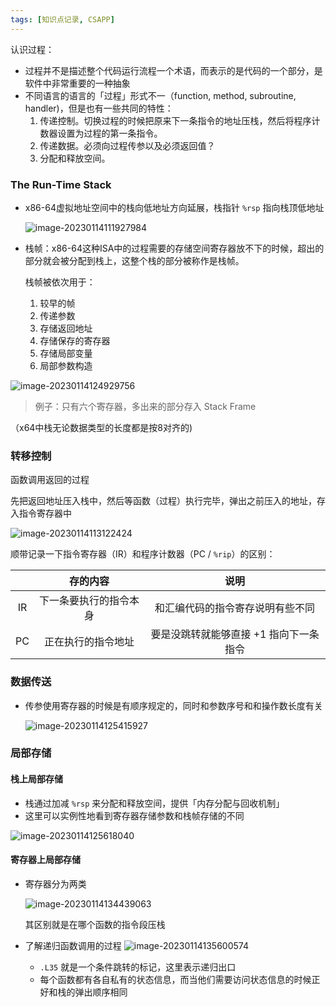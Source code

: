 ```yaml
---
tags: [知识点记录, CSAPP]
---
```




认识过程：

- 过程并不是描述整个代码运行流程一个术语，而表示的是代码的一个部分，是软件中非常重要的一种抽象
- 不同语言的语言的「过程」形式不一（function, method, subroutine, handler)，但是也有一些共同的特性：
  1. 传递控制。切换过程的时候把原来下一条指令的地址压栈，然后将程序计数器设置为过程的第一条指令。
  2. 传递数据。必须向过程传参以及必须返回值？
  3. 分配和释放空间。



###  The Run-Time Stack

- x86-64虚拟地址空间中的栈向低地址方向延展，栈指针 `%rsp` 指向栈顶低地址

  ![image-20230114111927984](https://f.pz.al/pzal/2023/01/14/1a8cf6461d356.png)

- 栈帧：x86-64这种ISA中的过程需要的存储空间寄存器放不下的时候，超出的部分就会被分配到栈上，这整个栈的部分被称作是栈帧。

  栈帧被依次用于：

  1. 较早的帧
  2. 传递参数
  3. 存储返回地址
  4. 存储保存的寄存器
  5. 存储局部变量
  6. 局部参数构造



![image-20230114124929756](https://f.pz.al/pzal/2023/01/14/24511b3693083.png)

> 例子：只有六个寄存器，多出来的部分存入 Stack Frame

（x64中栈无论数据类型的长度都是按8对齐的)



### 转移控制

函数调用返回的过程

先把返回地址压入栈中，然后等函数（过程）执行完毕，弹出之前压入的地址，存入指令寄存器中

![image-20230114113122424](https://f.pz.al/pzal/2023/01/14/268af63fc0a9d.png)

顺带记录一下指令寄存器（IR）和程序计数器（PC / `%rip`）的区别：

|      |        存的内容        |                   说明                   |
| :--: | :--------------------: | :--------------------------------------: |
|  IR  | 下一条要执行的指令本身 |     和汇编代码的指令寄存说明有些不同     |
|  PC  |   正在执行的指令地址   | 要是没跳转就能够直接 $+1$ 指向下一条指令 |





### 数据传送

- 传参使用寄存器的时候是有顺序规定的，同时和参数序号和和操作数长度有关

  ![image-20230114125415927](https://f.pz.al/pzal/2023/01/14/0bb406646cde8.png)



### 局部存储

#### 栈上局部存储

- 栈通过加减 `%rsp` 来分配和释放空间，提供「内存分配与回收机制」
- 这里可以实例性地看到寄存器存储参数和栈帧存储的不同

 ![image-20230114125618040](https://f.pz.al/pzal/2023/01/14/a18209a52beb3.png)



#### 寄存器上局部存储

- 寄存器分为两类

  ![image-20230114134439063](https://f.pz.al/pzal/2023/01/14/9729e0a81d31c.png)

  其区别就是在哪个函数的指令段压栈



- 了解递归函数调用的过程
  ![image-20230114135600574](https://f.pz.al/pzal/2023/01/14/de2eafc32ca02.png)
  - `.L35` 就是一个条件跳转的标记，这里表示递归出口
  - 每个函数都有各自私有的状态信息，而当他们需要访问状态信息的时候正好和栈的弹出顺序相同
